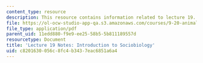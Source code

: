 ```yaml
---
content_type: resource
description: This resource contains information related to lecture 19.
file: https://ol-ocw-studio-app-qa.s3.amazonaws.com/courses/9-20-animal-behavior-fall-2013/c8201630056c8fc4b3437eac6851a6a4_MIT9_20F13_Lec19.pdf
file_type: application/pdf
parent_uid: 11edd880-f9e9-ee25-58b5-5b811189557d
resourcetype: Document
title: 'Lecture 19 Notes: Introduction to Sociobiology'
uid: c8201630-056c-8fc4-b343-7eac6851a6a4
---
```

